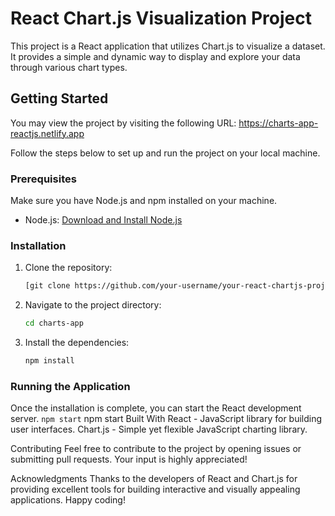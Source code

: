 # React Chart.js Visualization Project

This project is a React application that utilizes Chart.js to visualize a dataset. It provides a simple and dynamic way to display and explore your data through various chart types.

## Getting Started

You may view the project by visiting the following URL: https://charts-app-reactjs.netlify.app

Follow the steps below to set up and run the project on your local machine.

### Prerequisites

Make sure you have Node.js and npm installed on your machine.

- Node.js: [Download and Install Node.js](https://nodejs.org/)

### Installation

1. Clone the repository:

    ```bash
    [git clone https://github.com/your-username/your-react-chartjs-project.git](https://github.com/MedHabibHafiene/ChartProject-ReactJS.git)
    ```

2. Navigate to the project directory:

    ```bash
    cd charts-app
    ```

3. Install the dependencies:

    ```bash
    npm install
    ```

### Running the Application

Once the installation is complete, you can start the React development server.
    ```
    npm start
    ```
npm start
Built With
React - JavaScript library for building user interfaces.
Chart.js - Simple yet flexible JavaScript charting library.

Contributing
Feel free to contribute to the project by opening issues or submitting pull requests. Your input is highly appreciated!

Acknowledgments
Thanks to the developers of React and Chart.js for providing excellent tools for building interactive and visually appealing applications.
Happy coding!
